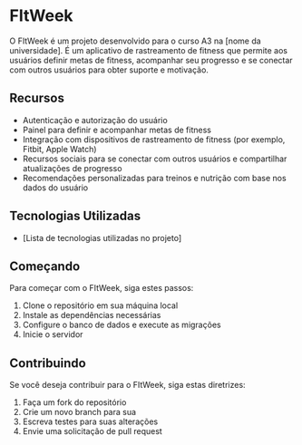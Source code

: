# FItWeek

O FItWeek é um projeto desenvolvido para o curso A3 na [nome da universidade]. É um aplicativo de rastreamento de fitness que permite aos usuários definir metas de fitness, acompanhar seu progresso e se conectar com outros usuários para obter suporte e motivação.

## Recursos

- Autenticação e autorização do usuário
- Painel para definir e acompanhar metas de fitness
- Integração com dispositivos de rastreamento de fitness (por exemplo, Fitbit, Apple Watch)
- Recursos sociais para se conectar com outros usuários e compartilhar atualizações de progresso
- Recomendações personalizadas para treinos e nutrição com base nos dados do usuário

## Tecnologias Utilizadas

- [Lista de tecnologias utilizadas no projeto]

## Começando

Para começar com o FItWeek, siga estes passos:

1. Clone o repositório em sua máquina local
2. Instale as dependências necessárias
3. Configure o banco de dados e execute as migrações
4. Inicie o servidor

## Contribuindo

Se você deseja contribuir para o FItWeek, siga estas diretrizes:

1. Faça um fork do repositório
2. Crie um novo branch para sua
3. Escreva testes para suas alterações
4. Envie uma solicitação de pull request
